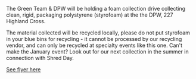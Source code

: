 The Green Team & DPW will be holding a foam collection drive collecting clean, rigid, packaging polystyrene (styrofoam) at the the DPW, 227 Highland Cross.

The material collected will be recycled locally, please do not put styrofoam in your blue bins for recycling - it cannot be processed by our recycling vendor, and can only be recycled at specialty events like this one. Can't make the January event? Look out for our next collection in the summer in connection with Shred Day. 

[See flyer here](https://storage.googleapis.com/static.rutherford-nj.com/committees/green-team/2024_StyrofoamDay.pdf)
